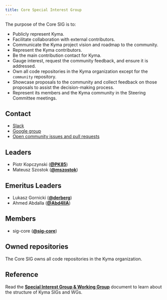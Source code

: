 ```yaml
---
title: Core Special Interest Group
---
```


The purpose of the Core SIG is to:
* Publicly represent Kyma.
* Facilitate collaboration with external contributors.
* Communicate the Kyma project vision and roadmap to the community.
* Represent the Kyma contributors.
* Be the main contribution contact for Kyma.
* Gauge interest, request the community feedback, and ensure it is addressed.
* Own all code repositories in the Kyma organization except for the `community` repository.
* Showcase proposals to the community and collect feedback on those proposals to assist the
decision-making process.
* Represent its members and the Kyma community in the Steering Committee meetings.

## Contact

* [Slack](https://kyma-community.slack.com/messages/CBP7LKRPS)
* [Google group](https://groups.google.com/forum/#!forum/kyma-sig-core)
* [Open community issues and pull requests](https://github.com/kyma-project/community/labels/sig%2Fcore)

## Leaders

* Piotr Kopczynski (**[@PK85](https://github.com/PK85)**)
* Mateusz Szostok (**[@mszostok](https://github.com/mszostok)**)

## Emeritus Leaders

* Lukasz Gornicki (**[@derberg](https://github.com/derberg)**)
* Ahmed Abdalla (**[@Abd4llA](https://github.com/Abd4llA)**)

## Members

* sig-core (**[@sig-core](https://github.com/orgs/kyma-project/teams/sig-core/members)**)

## Owned repositories

The Core SIG owns all code repositories in the Kyma organization.

## Reference

Read the [**Special Interest Group & Working Group**](./01-sig-and-wg.md#title-special-interest-group--working-group) document to learn about the structure of Kyma SIGs and WGs.
